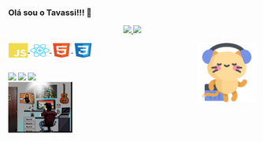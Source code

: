 ### Olá sou o Tavassi!!! 👋

<div align="center">
  <a href="https://github.com/btavassi">
  <img height="180em" src="https://github-readme-stats.vercel.app/api?username=btavassi&show_icons=true&theme=slateorange&include_all_commits=true&count_private=true"/>
  <img height="180em" src="https://github-readme-stats.vercel.app/api/top-langs/?username=btavassi&layout=compact&langs_count=7&theme=slateorange"/>
  
</div>
 <div style="display: inline_block"><br>
  <img align="center" alt="Bru-Js" height="30" width="40" src="https://raw.githubusercontent.com/devicons/devicon/master/icons/javascript/javascript-plain.svg">
  <img align="center" alt="Bru-React" height="30" width="40" src="https://raw.githubusercontent.com/devicons/devicon/master/icons/react/react-original.svg">
  <img align="center" alt="Bru-HTML" height="30" width="40" src="https://raw.githubusercontent.com/devicons/devicon/master/icons/html5/html5-original.svg">
  <img align="center" alt="Bru-CSS" height="30" width="40" src="https://raw.githubusercontent.com/devicons/devicon/master/icons/css3/css3-original.svg">
  <img align="right" width="120" src="https://github.com/danba340/svg-animation-readme-example/blob/master/animatedkitty.svg" />
</div>
  
  ##
  
<div>
     <a href="https://instagram.com/t.a.v.a.s.s.i" target="_blank"><img src="https://img.shields.io/badge/-Instagram-%23E4405F?style=for-the-badge&logo=instagram&logoColor=black" target="_blank"></a>
  <a href = "mailto:btavassi@gmail.com"><img src="https://img.shields.io/badge/-Gmail-%23333?style=for-the-badge&logo=gmail&logoColor=white" target="_blank"></a>
   <a href="https://www.linkedin.com/in/bruno-henrique-tavassi-50873815a" target="_blank"><img src="https://img.shields.io/badge/-LinkedIn-%230077B5?style=for-the-badge&logo=linkedin&logoColor=white" target="_blank"></a>
</div>
  

<img align="center" width="130" src=https://github.com/btavassi/btavassi/blob/main/PIXEL-ART.gif alt=myspace title=myspace />

 
